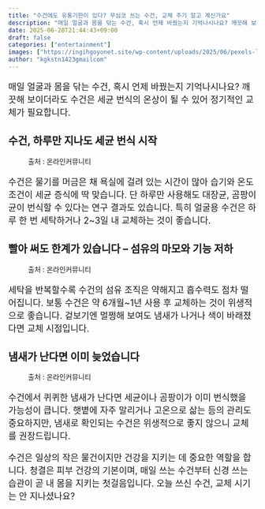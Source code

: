 ```yaml
---
title: "수건에도 유통기한이 있다? 무심코 쓰는 수건, 교체 주기 알고 계신가요"
description: "매일 얼굴과 몸을 닦는 수건, 혹시 언제 바꿨는지 기억나시나요? 깨끗해 보이더라도 수건은 세균 번식의 온상이 될 수 있어 정기적인 교체가 필요합니다."
date: 2025-06-28T21:44:43+09:00
draft: false
categories: ["entertainment"]
images: ["https://ingihgoyonet.site/wp-content/uploads/2025/06/pexels-lum3n-44775-282892-1024x683.jpg", "https://ingihgoyonet.site/wp-content/uploads/2025/06/pexels-castorlystock-3610006-1024x683.jpg", "https://ingihgoyonet.site/wp-content/uploads/2025/06/pexels-enginakyurt-2092060-1024x683.jpg"]
author: "kgkstn1423gmailcom"
---
```


<p style="font-size:18px">매일 얼굴과 몸을 닦는 수건, 혹시 언제 바꿨는지 기억나시나요? 깨끗해 보이더라도 수건은 세균 번식의 온상이 될 수 있어 정기적인 교체가 필요합니다.</p> <h2 >수건, 하루만 지나도 세균 번식 시작</h2> <figure ><img src="https://ingihgoyonet.site/wp-content/uploads/2025/06/pexels-lum3n-44775-282892-1024x683.jpg" alt="" style="aspect-ratio:16/9;object-fit:cover"/><figcaption >출처 : 온라인커뮤니티</figcaption></figure> <p style="font-size:18px">수건은 물기를 머금은 채 욕실에 걸려 있는 시간이 많아 습기와 온도 조건이 세균 증식에 딱 맞습니다. 단 하루만 사용해도 대장균, 곰팡이균이 번식할 수 있다는 연구 결과도 있습니다. 특히 얼굴용 수건은 하루 한 번 세탁하거나 2~3일 내 교체하는 것이 좋습니다.</p> <h2 >빨아 써도 한계가 있습니다 – 섬유의 마모와 기능 저하</h2> <figure ><img src="https://ingihgoyonet.site/wp-content/uploads/2025/06/pexels-castorlystock-3610006-1024x683.jpg" alt="" style="aspect-ratio:16/9;object-fit:cover"/><figcaption >출처 : 온라인커뮤니티</figcaption></figure> <p style="font-size:18px">세탁을 반복할수록 수건의 섬유 조직은 약해지고 흡수력도 점차 떨어집니다. 보통 수건은 약 6개월~1년 사용 후 교체하는 것이 위생적으로 좋습니다. 겉보기엔 멀쩡해 보여도 냄새가 나거나 색이 바래졌다면 교체 시점입니다.</p> <h2 >냄새가 난다면 이미 늦었습니다</h2> <figure ><img src="https://ingihgoyonet.site/wp-content/uploads/2025/06/pexels-enginakyurt-2092060-1024x683.jpg" alt="" style="aspect-ratio:16/9;object-fit:cover"/><figcaption >출처 : 온라인커뮤니티</figcaption></figure> <p style="font-size:18px">수건에서 퀴퀴한 냄새가 난다면 세균이나 곰팡이가 이미 번식했을 가능성이 큽니다. 햇볕에 자주 말리거나 고온으로 삶는 등의 관리도 중요하지만, 냄새로 확인되는 수건은 위생적으로 좋지 않으니 교체를 권장드립니다.</p> <p style="font-size:18px">수건은 일상의 작은 물건이지만 건강을 지키는 데 중요한 역할을 합니다. 청결은 피부 건강의 기본이며, 매일 쓰는 수건부터 신경 쓰는 습관이 곧 내 몸을 지키는 첫걸음입니다. 오늘 쓰신 수건, 교체 시기는 안 지나셨나요?</p>